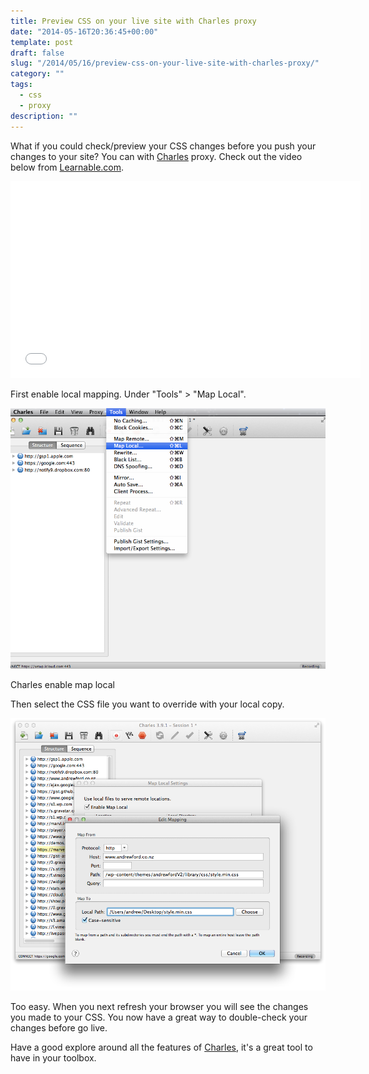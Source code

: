 ```yaml
---
title: Preview CSS on your live site with Charles proxy
date: "2014-05-16T20:36:45+00:00"
template: post
draft: false
slug: "/2014/05/16/preview-css-on-your-live-site-with-charles-proxy/"
category: ""
tags:
  - css
  - proxy
description: ""
---
```


What if you could check/preview your CSS changes before you push your changes to your site? You can with <a href="http://charlesproxy.com" title="Charles proxy" target="_blank">Charles</a> proxy. Check out the video below from <a href="http://learnable.com" title="Learnable" target="_blank">Learnable.com</a>.

<iframe width="560" height="315" src="//www.youtube.com/embed/y8Okx-RWK3M" frameborder="0" allowfullscreen></iframe>

First enable local mapping. Under "Tools" > "Map Local".

![Charles enable map local](./Charles-proxy-mapping1.png)

Charles enable map local

Then select the CSS file you want to override with your local copy.

![Charles CSS mapping](./Charles-proxy-mapping2.png)

Too easy. When you next refresh your browser you will see the changes you made to your CSS. You now have a great way to double-check your changes before go live.

Have a good explore around all the features of <a href="http://charlesproxy.com" title="Charles proxy" target="_blank">Charles</a>, it's a great tool to have in your toolbox.